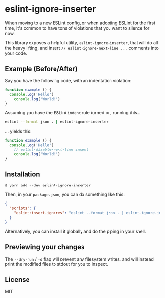 # eslint-ignore-inserter

When moving to a new ESLint config, or when adopting ESLint for the first time,
it's common to have tons of violations that you want to silence for now.

This library exposes a helpful utility, `eslint-ignore-inserter`, that will
do all the heavy lifting, and insert `// eslint-ignore-next-line ...` comments
into your code.

## Example (Before/After)

Say you have the following code, with an indentation violation:

```js
function example () {
  console.log('Hello')
    console.log('World!')
}
```

Assuming you have the ESLint `indent` rule turned on, running this...

```bash
eslint --format json . | eslint-ignore-inserter
```

... yields this:

```js
function example () {
  console.log('Hello')
    // eslint-disable-next-line indent
    console.log('World!')
}
```

## Installation

```
$ yarn add --dev eslint-ignore-inserter
```

Then, in your `package.json`, you can do something like this:

```json
{
  "scripts": {
    "eslint:insert-ignores": "eslint --format json . | eslint-ignore-inserter"
  }
}
```

Alternatively, you can install it globally and do the piping in your shell.

## Previewing your changes

The `--dry-run` / `-d` flag will prevent any filesystem writes, and will instead
print the modified files to stdout for you to inspect.

## License

MIT
